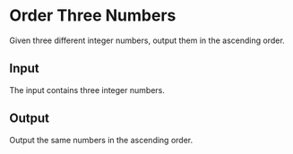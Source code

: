 # Order Three Numbers
Given three different integer numbers, output them in the ascending order.

## Input
The input contains three integer numbers.

## Output
Output the same numbers in the ascending order.

